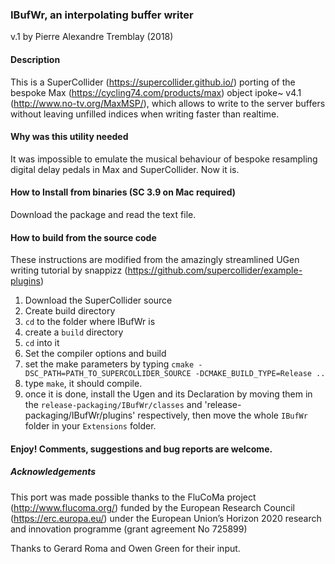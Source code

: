 ### IBufWr, an interpolating buffer writer
v.1 by Pierre Alexandre Tremblay (2018)

#### Description
This is a SuperCollider (https://supercollider.github.io/) porting of the bespoke Max (https://cycling74.com/products/max) object ipoke~ v4.1 (http://www.no-tv.org/MaxMSP/), which allows to write to the server buffers without leaving unfilled indices when writing faster than realtime.

#### Why was this utility needed
It was impossible to emulate the musical behaviour of bespoke resampling digital delay pedals in Max and SuperCollider. Now it is.

#### How to Install from binaries (SC 3.9 on Mac required)
Download the package and read the text file.

#### How to build from the source code
These instructions are modified from the amazingly streamlined UGen writing tutorial by snappizz (https://github.com/supercollider/example-plugins)
1. Download the SuperCollider source
2. Create build directory
  1. `cd` to the folder where IBufWr is
  2. create a `build` directory
  3. `cd` into it
3. Set the compiler options and build
  4. set the make parameters by typing `cmake -DSC_PATH=PATH_TO_SUPERCOLLIDER_SOURCE -DCMAKE_BUILD_TYPE=Release ..`
  5. type `make`, it should compile.
6. once it is done, install the Ugen and its Declaration by moving them in the `release-packaging/IBufWr/classes` and 'release-packaging/IBufWr/plugins' respectively, then move the whole `IBufWr` folder in your `Extensions` folder.

#### Enjoy! Comments, suggestions and bug reports are welcome.

##### Acknowledgements
This port was made possible thanks to the FluCoMa project (http://www.flucoma.org/) funded by the European Research Council (https://erc.europa.eu/) under the European Union’s Horizon 2020 research and innovation programme (grant agreement No 725899)

Thanks to Gerard Roma and Owen Green for their input.
